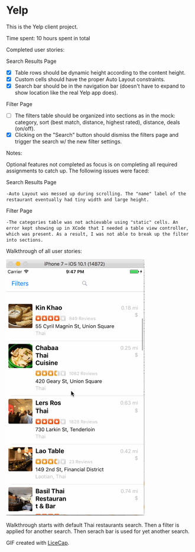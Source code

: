 # Yelp

This is the Yelp client project.

Time spent: 10 hours spent in total

Completed user stories:

 
Search Results Page
* [x] Table rows should be dynamic height according to the content height.
* [x] Custom cells should have the proper Auto Layout constraints.
* [x] Search bar should be in the navigation bar (doesn't have to expand to show location like the real Yelp app does).

Filter Page
* [ ] The filters table should be organized into sections as in the mock: category, sort (best match, distance, highest rated), distance, deals (on/off).
* [x] Clicking on the "Search" button should dismiss the filters page and trigger the search w/ the new filter settings.
 
Notes:

Optional features not completed as focus is on completing all required assignments to catch up.
The following issues were faced:
  
  Search Results Page
    
    -Auto Layout was messed up during scrolling. The "name" label of the restaurant eventually had tiny width and large height.
  
  Filter Page
    
    -The categories table was not achievable using "static" cells. An error kept showing up in XCode that I needed a table view controller, which was present. As a result, I was not able to break up the filter into sections.

Walkthrough of all user stories:

![Video Walkthrough](VideoWalkthrough.gif)

Walkthrough starts with default Thai restaurants search. Then a filter is applied for another search. Then serach bar is used for yet another search.

GIF created with [LiceCap](http://www.cockos.com/licecap/).
